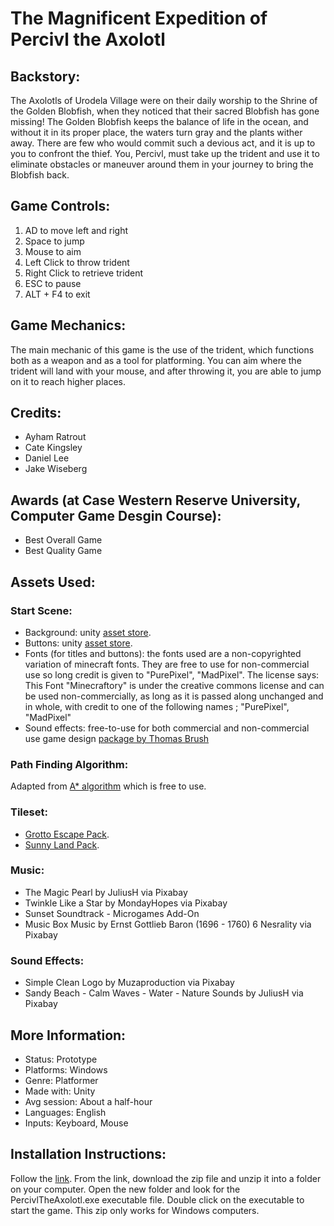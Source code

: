 # The Magnificent Expedition of Percivl the Axolotl

## Backstory:
The Axolotls of Urodela Village were on their daily worship to the Shrine of the Golden Blobfish, when they noticed that their sacred Blobfish has gone missing! The Golden Blobfish keeps the balance of life in the ocean, and without it in its proper place, the waters turn gray and the plants wither away. There are few who would commit such a devious act, and it is up to you to confront the thief. You, Percivl, must take up the trident and use it to eliminate obstacles or maneuver around them in your journey to bring the Blobfish back.

## Game Controls:
1. AD to move left and right
2. Space to jump
3. Mouse to aim
4. Left Click to throw trident
5. Right Click to retrieve trident
6. ESC to pause
7. ALT + F4 to exit

## Game Mechanics:
The main mechanic of this game is the use of the trident, which functions both as a weapon and as a tool for platforming. You can aim where the trident will land with your mouse, and after throwing it, you are able to jump on it to reach higher places.


## Credits:
* Ayham Ratrout
* Cate Kingsley
* Daniel Lee
* Jake Wiseberg

## Awards (at Case Western Reserve University, Computer Game Desgin Course):
* Best Overall Game
* Best Quality Game

## Assets Used:
### Start Scene:
* Background: unity [asset store](https://assetstore.unity.com/packages/2d/textures-materials/water/underwater-fantasy-87457).
* Buttons: unity [asset store](https://assetstore.unity.com/packages/2d/gui/buttons-set-211824).
* Fonts (for titles and buttons): the fonts used are a non-copyrighted variation of minecraft fonts. They are free to use for non-commercial use so long credit is given to "PurePixel", "MadPixel". The license says: This Font "Minecraftory" is under the creative commons license and can be used non-commercially, as long as it is passed along unchanged and in whole, with credit to one of the following names ; "PurePixel", "MadPixel"
* Sound effects: free-to-use for both commercial and non-commercial use game design [package by Thomas Brush](https://www.fulltimegamedev.com/free-game-kit)

### Path Finding Algorithm: 
Adapted from [A* algorithm](https://arongranberg.com/astar/) which is free to use.

### Tileset:
* [Grotto Escape Pack](https://assetstore.unity.com/packages/2d/textures-materials/tiles/grotto-escape-...).
* [Sunny Land Pack](https://assetstore.unity.com/packages/2d/characters/sunny-land-103349).

### Music:
* The Magic Pearl by JuliusH via Pixabay
* Twinkle Like a Star by MondayHopes via Pixabay
* Sunset Soundtrack - Microgames Add-On
* Music Box Music by Ernst Gottlieb Baron (1696 - 1760) 6 Nesrality via Pixabay

### Sound Effects:
* Simple Clean Logo by Muzaproduction via Pixabay
* Sandy Beach - Calm Waves - Water - Nature Sounds by JuliusH via Pixabay

## More Information:
* Status:	Prototype
* Platforms: 	Windows
* Genre:	Platformer
* Made with:	Unity
* Avg session:	About a half-hour
* Languages:	English
* Inputs:	Keyboard, Mouse

## Installation Instructions:
Follow the [link](https://ecse-csds290.itch.io/percivl-the-axolotl). From the link, download the zip file and unzip it into a folder on your computer. Open the new folder and look for the PercivlTheAxolotl.exe executable file. Double click on the executable to start the game. This zip only works for Windows computers.
